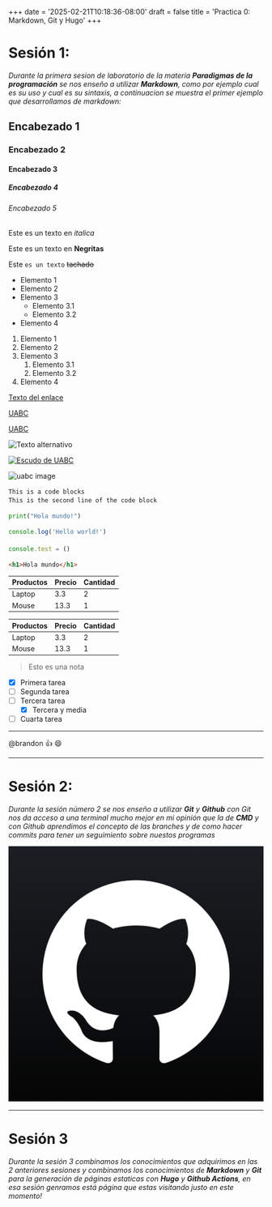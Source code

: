 +++
date = '2025-02-21T10:18:36-08:00'
draft = false
title = 'Practica 0: Markdown, Git y Hugo'
+++
<!-- Los comentarios se hacen de esta manera -->
<!-- Encabezados depende el numero de # es el numero de encabezados-->
# Sesión 1:
*Durante la primera sesion de laboratorio de la materia **Paradigmas de la programación** se nos enseño a utilizar **Markdown**, como por ejemplo cual es su uso y cual es su sintaxis, a continuacion se muestra el primer ejemplo que desarrollamos de markdown:*
## Encabezado 1

### Encabezado 2

#### Encabezado 3

##### Encabezado 4

###### Encabezado 5

<!-- como hacer el tipo de letra, ejemplo italicas-->
Este es un texto en *italica* 
<!-- Tambien se puede con guin bajo -->
<!-- como hacer negritas -->
Este es un texto en **Negritas**
<!-- tambien se puede con doble guion bajo -->

<!-- como tachar -->
Este `es un texto` ~~tachado~~
<!-- como hacer listas -->
* Elemento 1
* Elemento 2
* Elemento 3 <!--Para hacer los subtemas es con tab -->
  * Elemento 3.1
  * Elemento 3.2
* Elemento 4
  
<!-- Como hacer listas ordenadas -->
1. Elemento 1
1. Elemento 2
1. Elemento 3
   1. Elemento 3.1
   1. Elemento 3.2
1. Elemento 4

<!-- Enlaces -->
[Texto del enlace](http://www.google.com
"Texto del tooltip")

[UABC](http://www.uabc.mx)

[UABC](http://www.uabc.mx
"Sitio universitario")

<!-- Imagenes -->
![Texto alternativo](https://encrypted-tbn0.gstatic.com/images?q=tbn:ANd9GcTfGbgpDCSkYlyXges-IjQvvQr7Tp-kD-b1fw&s)

[![Escudo de UABC](./images/UABC.png)](http://www.uabc.mx "Sitio universitario")

<img src="./images/UABC.png" alt="uabc image" width="150" height="auto">

<!-- Bloques de codigo -->
```txt
This is a code blocks
This is the second line of the code block
```

```python
print("Hola mundo!")
```

```javascript
console.log('Hello world!')

console.test = ()
```

```html
<h1>Hola mundo</h1>
```

<!-- como hacer tablas -->
 | Productos | Precio | Cantidad |
 | - | - | - |
 | Laptop | 3.3| 2 |
 | Mouse | 13.3 | 1 |

<!-- Manera limpia -->
| Productos | Precio | Cantidad |
| --------- | ------ | -------- |
| Laptop    | 3.3    | 2        |
| Mouse     | 13.3   | 1        |

<!-- Notas -->
> Esto es una nota

<!-- Tareas -->
* [x] Primera tarea
* [ ] Segunda tarea
* [ ] Tercera tarea
  * [x] Tercera y media
* [ ] Cuarta tarea

<!-- Divisores horizontales -->
***  
<!-- Menciones -->
@brandon :+1: :smile:
***
# Sesión 2:
*Durante la sesión número 2 se nos enseño a utilizar **Git** y **Github** con Git nos da acceso a una terminal mucho mejor en mi opinión que la de **CMD** y con Github aprendimos el concepto de las branches y de como hacer commits para tener un seguimiento sobre nuestos programas*

[![Logo de Github](./images/github.png)](https://github.com "Sitio de github")
***
# Sesión 3
*Durante la sesión 3 combinamos los conocimientos que adquirimos en las 2 anteriores sesiones y combinamos los conocimientos de **Markdown** y **Git** para la generación de páginas estaticas con **Hugo** y **Github Actions**, en esa sesión genramos está página que estas visitando justo en este momento!*
